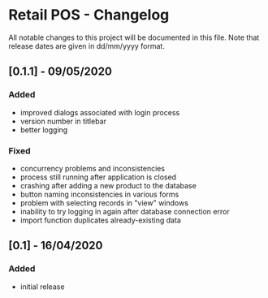 # Retail POS - Changelog
All notable changes to this project will be documented in this file. Note that release dates are given in dd/mm/yyyy format.

## [0.1.1] - 09/05/2020
### Added
- improved dialogs associated with login process
- version number in titlebar
- better logging
### Fixed
- concurrency problems and inconsistencies
- process still running after application is closed
- crashing after adding a new product to the database
- button naming inconsistencies in various forms
- problem with selecting records in "view" windows
- inability to try logging in again after database connection error
- import function duplicates already-existing data

## [0.1] - 16/04/2020
### Added
- initial release
